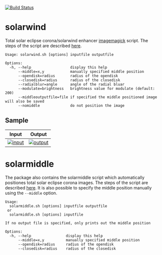 [![Build Status](https://travis-ci.com/asalamon74/solarwind.svg?branch=master)](https://travis-ci.com/asalamon74/solarwind)

# solarwind
Total solar eclipse corona/solarwind enhancer [imagemagick](http://www.imagemagick.org) script. The steps of the script are described [here](solarwind_tutorial.md).

```
Usage: solarwind.sh [options] inputfile outputfile

Options:
  -h, --help                  display this help
      --middle=x,y            manually specified middle position
      --opendisk=radius       radius of the opendisk
      --closedisk=radius      radius of the closedisk
      --radialblur=angle      angle of the radial bluar
      --modulate=brightness   brightness value for modulate (default: 200)
      --middleoutputfile=file if specified the middle positioned image will also be saved
      --nomiddle              do not position the image
```

## Sample

|Input|Output|
|-----|------|
|[![input](../gh-pages/sample_input_300.jpg)](../gh-pages/sample_input_1000.jpg)|[![output](../gh-pages/sample_output_300.jpg)](../gh-pages/sample_output_1000.jpg)|

# solarmiddle

The package also contains the solarmiddle script which automatically positiones total solar eclipse corona images. The steps of the script are described [here](solarmiddle_tutorial.md).
It is also possible to specify the middle position manually using the `--middle` option.

```
Usage:
  solarmiddle.sh [options] inputfile outputfile
 or
  solarmiddle.sh [options] inputfile

If no output file is specified, only prints out the middle position

Options:
  -h, --help                display this help
      --middle=x,y          manually specified middle position
      --opendisk=radius     radius of the opendisk
      --closedisk=radius    radius of the closedisk
```
